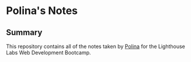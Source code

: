 # Polina's Notes
## Summary 

This repository contains all of the notes taken by [Polina](https://github.com/PolinaSkrobot) for the Lighthouse Labs Web Development Bootcamp.
